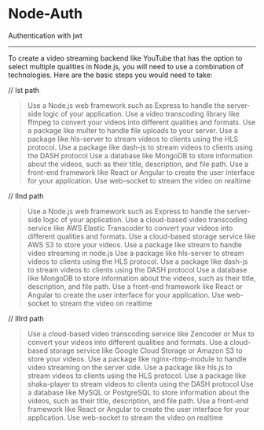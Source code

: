 # Node-Auth
Authentication with jwt

----------------------
To create a video streaming backend like YouTube that has the option to select multiple qualities in Node.js,
you will need to use a combination of technologies. Here are the basic steps you would need to take:

// Ist path
> Use a Node.js web framework such as Express to handle the server-side logic of your application.
> Use a video transcoding library like ffmpeg to convert your videos into different qualities and formats.
> Use a package like multer to handle file uploads to your server.
> Use a package like hls-server to stream videos to clients using the HLS protocol.
> Use a package like dash-js to stream videos to clients using the DASH protocol
> Use a database like MongoDB to store information about the videos, such as their title, description, and file path.
> Use a front-end framework like React or Angular to create the user interface for your application.
> Use web-socket to stream the video on realtime


// IInd path
> Use a Node.js web framework such as Express to handle the server-side logic of your application.
> Use a cloud-based video transcoding service like AWS Elastic Transcoder to convert your videos into different qualities and formats.
> Use a cloud-based storage service like AWS S3 to store your videos.
> Use a package like stream to handle video streaming in node.js
> Use a package like hls-server to stream videos to clients using the HLS protocol.
> Use a package like dash-js to stream videos to clients using the DASH protocol
> Use a database like MongoDB to store information about the videos, such as their title, description, and file path.
> Use a front-end framework like React or Angular to create the user interface for your application.
> Use web-socket to stream the video on realtime


// IIIrd path
> Use a cloud-based video transcoding service like Zencoder or Mux to convert your videos into different qualities and formats.
> Use a cloud-based storage service like Google Cloud Storage or Amazon S3 to store your videos.
> Use a package like nginx-rtmp-module to handle video streaming on the server side.
> Use a package like hls.js to stream videos to clients using the HLS protocol.
> Use a package like shaka-player to stream videos to clients using the DASH protocol
> Use a database like MySQL or PostgreSQL to store information about the videos, such as their title, description, and file path.
> Use a front-end framework like React or Angular to create the user interface for your application.
> Use web-socket to stream the video on realtime





